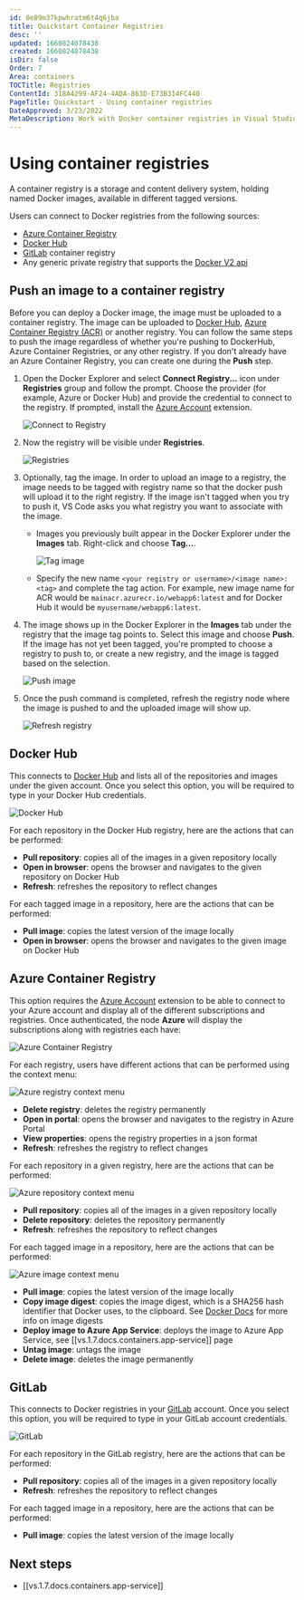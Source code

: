 ```yaml
---
id: 0e89m37kpwhratm6t4q6jba
title: Quickstart Container Registries
desc: ''
updated: 1660824078438
created: 1660824078438
isDir: false
Order: 7
Area: containers
TOCTitle: Registries
ContentId: 318A4299-AF24-4ADA-863D-E73B314FC440
PageTitle: Quickstart - Using container registries
DateApproved: 3/23/2022
MetaDescription: Work with Docker container registries in Visual Studio Code
---
```

# Using container registries

A container registry is a storage and content delivery system, holding named Docker images, available in different tagged versions.

Users can connect to Docker registries from the following sources:

- [Azure Container Registry](https://docs.microsoft.com/azure/container-registry/)
- [Docker Hub](https://hub.docker.com/)
- [GitLab](https://gitlab.com/) container registry
- Any generic private registry that supports the [Docker V2 api](https://docs.docker.com/registry/spec/api/)

## Push an image to a container registry

Before you can deploy a Docker image, the image must be uploaded to a container registry. The image can be uploaded to [Docker Hub](https://hub.docker.com/), [Azure Container Registry (ACR)](https://docs.microsoft.com/azure/container-registry/container-registry-get-started-portal) or another registry. You can follow the same steps to push the image regardless of whether you're pushing to DockerHub, Azure Container Registries, or any other registry. If you don't already have an Azure Container Registry, you can create one during the **Push** step.

1. Open the Docker Explorer and select **Connect Registry...** icon under **Registries** group and follow the prompt. Choose the provider (for example, Azure or Docker Hub) and provide the credential to connect to the registry. If prompted, install the [Azure Account](https://marketplace.visualstudio.com/items?itemName=ms-vscode.azure-account) extension.

    ![Connect to Registry](/assets/connect-registry-2-s6ub0n9j0y0h.png)

2. Now the registry will be visible under **Registries**.

   ![Registries](/assets/explorer-registries-g4amxofyp5re.png)

3. Optionally, tag the image. In order to upload an image to a registry, the image needs to be tagged with registry name so that the docker push will upload it to the right registry. If the image isn't tagged when you try to push it, VS Code asks you what registry you want to associate with the image.
    - Images you previously built appear in the Docker Explorer under the **Images** tab. Right-click and choose **Tag...**.

        ![Tag image](/assets/explorer-tag-image-l8j096oac7b2.png)
    - Specify the new name `<your registry or username>/<image name>:<tag>` and complete the
    tag action. For example, new image name for ACR would be `mainacr.azurecr.io/webapp6:latest` and for Docker Hub it would be `myusername/webapp6:latest`.

4. The image shows up in the Docker Explorer in the **Images** tab under the registry that the image tag points to. Select this image and choose **Push**. If the image has not yet been tagged, you're prompted to choose a registry to push to, or create a new registry, and the image is tagged based on the selection.

    ![Push image](/assets/explorer-push-image-qr32ffbaatrj.png)

5. Once the push command is completed, refresh the registry node where the image is pushed to and the uploaded image will show up.

    ![Refresh registry](/assets/explorer-refresh-registry-w3sv8syazoxy.png)

## Docker Hub

This connects to [Docker Hub](https://hub.docker.com/) and lists all of the repositories and images under the given account.
Once you select this option, you will be required to type in your Docker Hub credentials.

![Docker Hub](/assets/docker-hub-3rm2s9aji2rp.png)

For each repository in the Docker Hub registry, here are the actions that can be performed:

- **Pull repository**: copies all of the images in a given repository locally
- **Open in browser**: opens the browser and navigates to the given repository on Docker Hub
- **Refresh**: refreshes the repository to reflect changes

For each tagged image in a repository, here are the actions that can be performed:

- **Pull image**: copies the latest version of the image locally
- **Open in browser**: opens the browser and navigates to the given image on Docker Hub

## Azure Container Registry

This option requires the [Azure Account](https://marketplace.visualstudio.com/items?itemName=ms-vscode.azure-account) extension to be able to connect to your Azure account and display all of the different subscriptions and registries.
Once authenticated, the node **Azure** will display the subscriptions along with registries each have:

![Azure Container Registry](/assets/azure-registries-1f4363ow55rr.png)

For each registry, users have different actions that can be performed using the context menu:

![Azure registry context menu](/assets/azure-registry-context-menu-ab9861o6m2a4.png)

- **Delete registry**: deletes the registry permanently
- **Open in portal**: opens the browser and navigates to the registry in Azure Portal
- **View properties**: opens the registry properties in a json format
- **Refresh**: refreshes the registry to reflect changes

For each repository in a given registry, here are the actions that can be performed:

![Azure repository context menu](/assets/azure-repository-context-menu-daa45gp1ru69.png)

- **Pull repository**: copies all of the images in a given repository locally
- **Delete repository**: deletes the repository permanently
- **Refresh**: refreshes the repository to reflect changes

For each tagged image in a repository, here are the actions that can be performed:

![Azure image context menu](/assets/azure-image-context-menu-yhowvrauik1d.png)

- **Pull image**: copies the latest version of the image locally
- **Copy image digest**: copies the image digest, which is a SHA256 hash identifier that Docker uses, to the clipboard. See [Docker Docs](https://docs.docker.com/engine/reference/commandline/images/#list-image-digests) for more info on image digests
- **Deploy image to Azure App Service**: deploys the image to Azure App Service, see [[vs.1.7.docs.containers.app-service]] page
- **Untag image**: untags the image
- **Delete image**: deletes the image permanently

## GitLab

This connects to Docker registries in your [GitLab](https://gitlab.com/) account.
Once you select this option, you will be required to type in your GitLab account credentials.

![GitLab](/assets/gitlab-p16a076rr6dm.png)

For each repository in the GitLab registry, here are the actions that can be performed:

- **Pull repository**: copies all of the images in a given repository locally
- **Refresh**: refreshes the repository to reflect changes

For each tagged image in a repository, here are the actions that can be performed:

- **Pull image**: copies the latest version of the image locally

## Next steps

- [[vs.1.7.docs.containers.app-service]]

